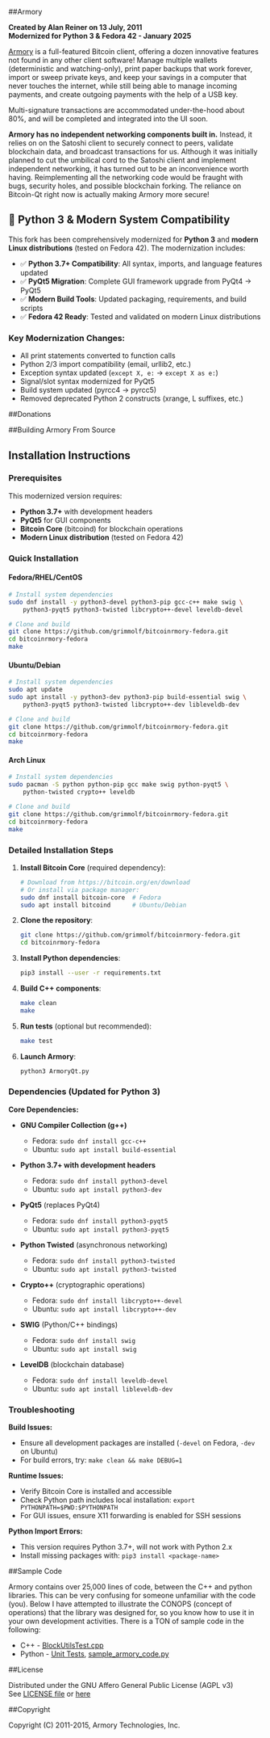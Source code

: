 ##Armory

**Created by Alan Reiner on 13 July, 2011**  
**Modernized for Python 3 & Fedora 42 - January 2025**

[Armory](https://github.com/etotheipi/BitcoinArmory) is a full-featured Bitcoin client, offering a dozen innovative features not found in any other client software! Manage multiple wallets (deterministic and watching-only), print paper backups that work forever, import or sweep private keys, and keep your savings in a computer that never touches the internet, while still being able to manage incoming payments, and create outgoing payments with the help of a USB key.

Multi-signature transactions are accommodated under-the-hood about 80%, and will be completed and integrated into the UI soon.

**Armory has no independent networking components built in.** Instead, it relies on on the Satoshi client to securely connect to peers, validate blockchain data, and broadcast transactions for us.  Although it was initially planned to cut the umbilical cord to the Satoshi client and implement independent networking, it has turned out to be an inconvenience worth having. Reimplementing all the networking code would be fraught with bugs, security holes, and possible blockchain forking.  The reliance on Bitcoin-Qt right now is actually making Armory more secure!

## 🚀 **Python 3 & Modern System Compatibility**

This fork has been comprehensively modernized for **Python 3** and **modern Linux distributions** (tested on Fedora 42). The modernization includes:

- ✅ **Python 3.7+ Compatibility**: All syntax, imports, and language features updated
- ✅ **PyQt5 Migration**: Complete GUI framework upgrade from PyQt4 → PyQt5  
- ✅ **Modern Build Tools**: Updated packaging, requirements, and build scripts
- ✅ **Fedora 42 Ready**: Tested and validated on modern Linux distributions

### **Key Modernization Changes:**
- All print statements converted to function calls
- Python 2/3 import compatibility (email, urllib2, etc.)
- Exception syntax updated (`except X, e:` → `except X as e:`)
- Signal/slot syntax modernized for PyQt5
- Build system updated (pyrcc4 → pyrcc5)
- Removed deprecated Python 2 constructs (xrange, L suffixes, etc.)

##Donations

##Building Armory From Source


## Installation Instructions

### Prerequisites

This modernized version requires:
- **Python 3.7+** with development headers
- **PyQt5** for GUI components
- **Bitcoin Core** (bitcoind) for blockchain operations
- **Modern Linux distribution** (tested on Fedora 42)

### Quick Installation

#### Fedora/RHEL/CentOS
```bash
# Install system dependencies
sudo dnf install -y python3-devel python3-pip gcc-c++ make swig \
    python3-pyqt5 python3-twisted libcrypto++-devel leveldb-devel

# Clone and build
git clone https://github.com/grimmolf/bitcoinrmory-fedora.git
cd bitcoinrmory-fedora
make
```

#### Ubuntu/Debian
```bash
# Install system dependencies
sudo apt update
sudo apt install -y python3-dev python3-pip build-essential swig \
    python3-pyqt5 python3-twisted libcrypto++-dev libleveldb-dev

# Clone and build
git clone https://github.com/grimmolf/bitcoinrmory-fedora.git
cd bitcoinrmory-fedora
make
```

#### Arch Linux
```bash
# Install system dependencies
sudo pacman -S python python-pip gcc make swig python-pyqt5 \
    python-twisted crypto++ leveldb

# Clone and build
git clone https://github.com/grimmolf/bitcoinrmory-fedora.git
cd bitcoinrmory-fedora
make
```

### Detailed Installation Steps

1. **Install Bitcoin Core** (required dependency):
   ```bash
   # Download from https://bitcoin.org/en/download
   # Or install via package manager:
   sudo dnf install bitcoin-core  # Fedora
   sudo apt install bitcoind      # Ubuntu/Debian
   ```

2. **Clone the repository**:
   ```bash
   git clone https://github.com/grimmolf/bitcoinrmory-fedora.git
   cd bitcoinrmory-fedora
   ```

3. **Install Python dependencies**:
   ```bash
   pip3 install --user -r requirements.txt
   ```

4. **Build C++ components**:
   ```bash
   make clean
   make
   ```

5. **Run tests** (optional but recommended):
   ```bash
   make test
   ```

6. **Launch Armory**:
   ```bash
   python3 ArmoryQt.py
   ```

### Dependencies (Updated for Python 3)

**Core Dependencies:**
* **GNU Compiler Collection (g++)**
  - Fedora: `sudo dnf install gcc-c++`
  - Ubuntu: `sudo apt install build-essential`

* **Python 3.7+ with development headers**
  - Fedora: `sudo dnf install python3-devel`
  - Ubuntu: `sudo apt install python3-dev`

* **PyQt5** (replaces PyQt4)
  - Fedora: `sudo dnf install python3-pyqt5`
  - Ubuntu: `sudo apt install python3-pyqt5`

* **Python Twisted** (asynchronous networking)
  - Fedora: `sudo dnf install python3-twisted`
  - Ubuntu: `sudo apt install python3-twisted`

* **Crypto++** (cryptographic operations)
  - Fedora: `sudo dnf install libcrypto++-devel`
  - Ubuntu: `sudo apt install libcrypto++-dev`

* **SWIG** (Python/C++ bindings)
  - Fedora: `sudo dnf install swig`
  - Ubuntu: `sudo apt install swig`

* **LevelDB** (blockchain database)
  - Fedora: `sudo dnf install leveldb-devel`
  - Ubuntu: `sudo apt install libleveldb-dev`

### Troubleshooting

**Build Issues:**
- Ensure all development packages are installed (`-devel` on Fedora, `-dev` on Ubuntu)
- For build errors, try: `make clean && make DEBUG=1`

**Runtime Issues:**
- Verify Bitcoin Core is installed and accessible
- Check Python path includes local installation: `export PYTHONPATH=$PWD:$PYTHONPATH`
- For GUI issues, ensure X11 forwarding is enabled for SSH sessions

**Python Import Errors:**
- This version requires Python 3.7+, will not work with Python 2.x
- Install missing packages with: `pip3 install <package-name>`  

##Sample Code

Armory contains over 25,000 lines of code, between the C++ and python libraries.  This can be very confusing for someone unfamiliar with the code (you).  Below I have attempted to illustrate the CONOPS (concept of operations) that the library was designed for, so you know how to use it in your own development activities.  There is a TON of sample code in the following:

* C++ -   [BlockUtilsTest.cpp](cppForSwig/BlockUtilsTest.cpp)
* Python -   [Unit Tests](pytest/), [sample_armory_code.py](extras/sample_armory_code.py)


##License

Distributed under the GNU Affero General Public License (AGPL v3)  
See [LICENSE file](LICENSE) or [here][License]

##Copyright

Copyright (C) 2011-2015, Armory Technologies, Inc.


[Armory Build Instructions]: https://bitcoinarmory.com/building-from-source
[Windows Crypto Download]: http://www.cryptopp.com/#download
[Windows SWIG Download]: http://www.swig.org/download.html
[Windows Python Download]: http://www.python.org/getit/
[Windows Twisted Download]: http://twistedmatrix.com/trac/wiki/Downloads
[Windows QT Download]: http://www.riverbankcomputing.co.uk/software/pyqt/download
[QT4 Reactor Download]: https://launchpad.net/qt4reactor
[Windows PyWin Download]: http://sourceforge.net/projects/pywin32/files/pywin32/
[Windows Py2Exe Download]:  http://www.py2exe.org/
[License]: http://www.gnu.org/licenses/agpl.html
[Donation Image]: https://chart.googleapis.com/chart?chs=250x250&cht=qr&chl=bitcoin:1ArmoryXcfq7TnCSuZa9fQjRYwJ4bkRKfv?&label=Armory+Donation
